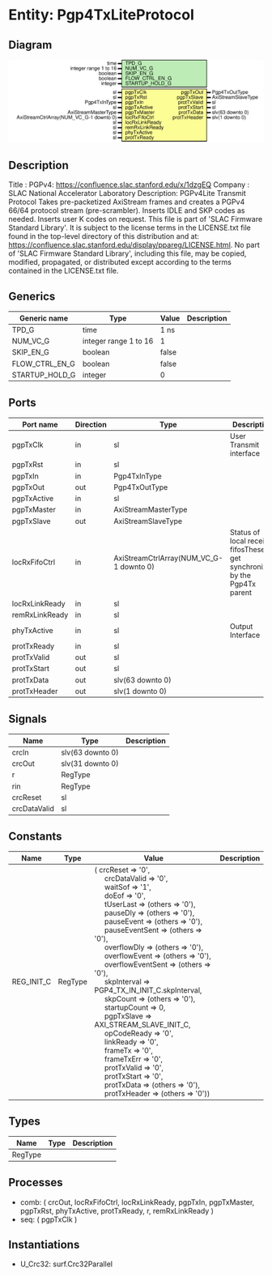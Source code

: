 # Entity: Pgp4TxLiteProtocol

## Diagram

![Diagram](Pgp4TxLiteProtocol.svg "Diagram")
## Description

Title      : PGPv4: https://confluence.slac.stanford.edu/x/1dzgEQ
Company    : SLAC National Accelerator Laboratory
Description: PGPv4Lite Transmit Protocol
Takes pre-packetized AxiStream frames and creates a PGPv4 66/64 protocol
stream (pre-scrambler). Inserts IDLE and SKP codes as needed. Inserts
user K codes on request.
This file is part of 'SLAC Firmware Standard Library'.
It is subject to the license terms in the LICENSE.txt file found in the
top-level directory of this distribution and at:
   https://confluence.slac.stanford.edu/display/ppareg/LICENSE.html.
No part of 'SLAC Firmware Standard Library', including this file,
may be copied, modified, propagated, or distributed except according to
the terms contained in the LICENSE.txt file.
## Generics

| Generic name   | Type                  | Value | Description |
| -------------- | --------------------- | ----- | ----------- |
| TPD_G          | time                  | 1 ns  |             |
| NUM_VC_G       | integer range 1 to 16 | 1     |             |
| SKIP_EN_G      | boolean               | false |             |
| FLOW_CTRL_EN_G | boolean               | false |             |
| STARTUP_HOLD_G | integer               | 0     |             |
## Ports

| Port name      | Direction | Type                                    | Description                                                               |
| -------------- | --------- | --------------------------------------- | ------------------------------------------------------------------------- |
| pgpTxClk       | in        | sl                                      | User Transmit interface                                                   |
| pgpTxRst       | in        | sl                                      |                                                                           |
| pgpTxIn        | in        | Pgp4TxInType                            |                                                                           |
| pgpTxOut       | out       | Pgp4TxOutType                           |                                                                           |
| pgpTxActive    | in        | sl                                      |                                                                           |
| pgpTxMaster    | in        | AxiStreamMasterType                     |                                                                           |
| pgpTxSlave     | out       | AxiStreamSlaveType                      |                                                                           |
| locRxFifoCtrl  | in        | AxiStreamCtrlArray(NUM_VC_G-1 downto 0) | Status of local receive fifosThese get synchronized by the Pgp4Tx parent  |
| locRxLinkReady | in        | sl                                      |                                                                           |
| remRxLinkReady | in        | sl                                      |                                                                           |
| phyTxActive    | in        | sl                                      | Output Interface                                                          |
| protTxReady    | in        | sl                                      |                                                                           |
| protTxValid    | out       | sl                                      |                                                                           |
| protTxStart    | out       | sl                                      |                                                                           |
| protTxData     | out       | slv(63 downto 0)                        |                                                                           |
| protTxHeader   | out       | slv(1 downto 0)                         |                                                                           |
## Signals

| Name         | Type             | Description |
| ------------ | ---------------- | ----------- |
| crcIn        | slv(63 downto 0) |             |
| crcOut       | slv(31 downto 0) |             |
| r            | RegType          |             |
| rin          | RegType          |             |
| crcReset     | sl               |             |
| crcDataValid | sl               |             |
## Constants

| Name       | Type    | Value                                                                                                                                                                                                                                                                                                                                                                                                                                                                                                                                                                                                                                                                                                                                                                                                                                                                                                                                                                                                                                                                                                                                                                                                                                                                                                                                                                                                                                                                                                                                                                                                                                                                                                                                                          | Description |
| ---------- | ------- | -------------------------------------------------------------------------------------------------------------------------------------------------------------------------------------------------------------------------------------------------------------------------------------------------------------------------------------------------------------------------------------------------------------------------------------------------------------------------------------------------------------------------------------------------------------------------------------------------------------------------------------------------------------------------------------------------------------------------------------------------------------------------------------------------------------------------------------------------------------------------------------------------------------------------------------------------------------------------------------------------------------------------------------------------------------------------------------------------------------------------------------------------------------------------------------------------------------------------------------------------------------------------------------------------------------------------------------------------------------------------------------------------------------------------------------------------------------------------------------------------------------------------------------------------------------------------------------------------------------------------------------------------------------------------------------------------------------------------------------------------------------- | ----------- |
| REG_INIT_C | RegType |  (       crcReset          => '0',<br><span style="padding-left:20px">       crcDataValid      => '0',<br><span style="padding-left:20px">       waitSof           => '1',<br><span style="padding-left:20px">       doEof             => '0',<br><span style="padding-left:20px">       tUserLast         => (others => '0'),<br><span style="padding-left:20px">       pauseDly          => (others => '0'),<br><span style="padding-left:20px">       pauseEvent        => (others => '0'),<br><span style="padding-left:20px">       pauseEventSent    => (others => '0'),<br><span style="padding-left:20px">       overflowDly       => (others => '0'),<br><span style="padding-left:20px">       overflowEvent     => (others => '0'),<br><span style="padding-left:20px">       overflowEventSent => (others => '0'),<br><span style="padding-left:20px">       skpInterval       => PGP4_TX_IN_INIT_C.skpInterval,<br><span style="padding-left:20px">       skpCount          => (others => '0'),<br><span style="padding-left:20px">       startupCount      => 0,<br><span style="padding-left:20px">       pgpTxSlave        => AXI_STREAM_SLAVE_INIT_C,<br><span style="padding-left:20px">       opCodeReady       => '0',<br><span style="padding-left:20px">       linkReady         => '0',<br><span style="padding-left:20px">       frameTx           => '0',<br><span style="padding-left:20px">       frameTxErr        => '0',<br><span style="padding-left:20px">       protTxValid       => '0',<br><span style="padding-left:20px">       protTxStart       => '0',<br><span style="padding-left:20px">       protTxData        => (others => '0'),<br><span style="padding-left:20px">       protTxHeader      => (others => '0')) |             |
## Types

| Name    | Type | Description |
| ------- | ---- | ----------- |
| RegType |      |             |
## Processes
- comb: ( crcOut, locRxFifoCtrl, locRxLinkReady, pgpTxIn, pgpTxMaster,
                   pgpTxRst, phyTxActive, protTxReady, r, remRxLinkReady )
- seq: ( pgpTxClk )
## Instantiations

- U_Crc32: surf.Crc32Parallel
